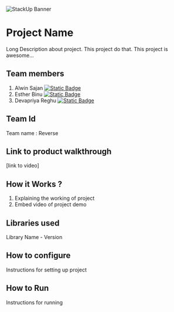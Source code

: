 ![StackUp Banner](https://tinkerhub.frappe.cloud/files/stackup%20banner.jpeg)


# Project Name
Long Description about project. This project do that. This project is awesome...
## Team members
1. Alwin Sajan  [![Static Badge](https://img.shields.io/badge/🔗-Alwin_Sajan-f29111)](https://github.com/Alwin-Sajan)
2. Esther Binu  [![Static Badge](https://img.shields.io/badge/🔗-Esther_Binu-f29111)](https://github.com/)
3. Devapriya Reghu  [![Static Badge](https://img.shields.io/badge/🔗-Devapriya_Reghu-f29111)](https://github.com/)
## Team Id
Team name : Reverse
## Link to product walkthrough
[link to video]
## How it Works ?
1. Explaining the working of project
2. Embed video of project demo
## Libraries used
Library Name - Version
## How to configure
Instructions for setting up project
## How to Run
Instructions for running
